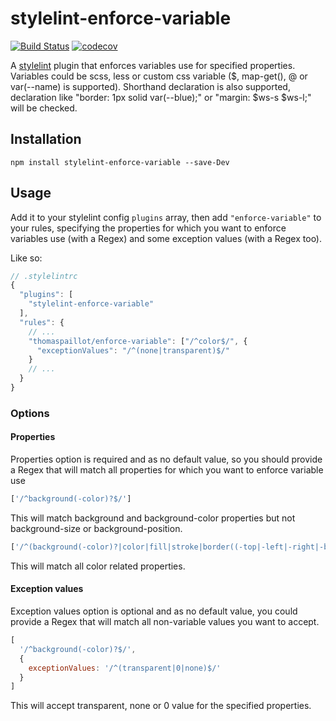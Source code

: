 # stylelint-enforce-variable

[![Build Status](https://travis-ci.org/thomaspaillot/stylelint-enforce-variable.svg?branch=master)](https://travis-ci.org/thomaspaillot/stylelint-enforce-variable) [![codecov](https://codecov.io/gh/thomaspaillot/stylelint-enforce-variable/branch/master/graph/badge.svg)](https://codecov.io/gh/thomaspaillot/stylelint-enforce-variable)

A [stylelint](https://github.com/stylelint/stylelint) plugin that enforces variables use for specified properties. Variables could be scss, less or custom css variable ($, map-get(), @ or var(--name) is supported). Shorthand declaration is also supported, declaration like "border: 1px solid var(--blue);" or "margin: $ws-s $ws-l;" will be checked.

## Installation

```
npm install stylelint-enforce-variable --save-Dev
```

## Usage

Add it to your stylelint config `plugins` array, then add `"enforce-variable"` to your rules, specifying the properties for which you want to enforce variables use (with a Regex) and some exception values (with a Regex too).

Like so:

```js
// .stylelintrc
{
  "plugins": [
    "stylelint-enforce-variable"
  ],
  "rules": {
    // ...
    "thomaspaillot/enforce-variable": ["/^color$/", {
      "exceptionValues": "/^(none|transparent)$/"
    }
    // ...
  }
}
```

### Options

#### Properties

Properties option is required and as no default value, so you should provide a Regex that will match all properties for which you want to enforce variable use

```js
['/^background(-color)?$/']
```

This will match background and background-color properties but not background-size or background-position.

```js
['/^(background(-color)?|color|fill|stroke|border((-top|-left|-right|-bottom)?(-color)?)?)$/']
```

This will match all color related properties.

#### Exception values

Exception values option is optional and as no default value, you could provide a Regex that will match all non-variable values you want to accept.

```js
[
  '/^background(-color)?$/',
  {
    exceptionValues: '/^(transparent|0|none)$/'
  }
]
```

This will accept transparent, none or 0 value for the specified properties.
